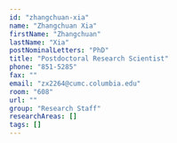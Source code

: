 ```yaml
---
id: "zhangchuan-xia"
name: "Zhangchuan Xia"
firstName: "Zhangchuan"
lastName: "Xia"
postNominalLetters: "PhD"
title: "Postdoctoral Research Scientist"
phone: "851-5285"
fax: ""
email: "zx2264@cumc.columbia.edu"
room: "608"
url: ""
group: "Research Staff"
researchAreas: []
tags: []
---
```

